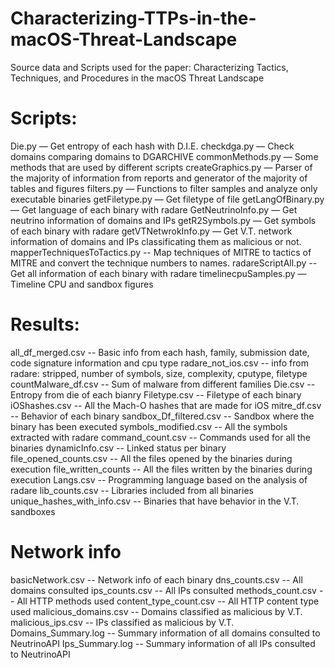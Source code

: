 # Characterizing-TTPs-in-the-macOS-Threat-Landscape
Source data and Scripts used for the paper: Characterizing Tactics, Techniques, and Procedures in the macOS Threat Landscape


# Scripts:
Die.py — Get entropy of each hash with D.I.E.
checkdga.py — Check domains comparing domains to DGARCHIVE 
commonMethods.py — Some methods that are used by different scripts
createGraphics.py — Parser of the majority of information from reports and generator of the majority of tables and figures
filters.py — Functions to filter samples and analyze only executable binaries
getFiletype.py — Get filetype of file 
getLangOfBinary.py — Get language of each binary with radare
GetNeutrinoInfo.py — Get neutrino information of domains and IPs
getR2Symbols.py — Get symbols of each binary with radare 
getVTNetwrokInfo.py — Get V.T. network information of domains and IPs classificating them as malicious or not.
mapperTechniquesToTactics.py -- Map techniques of MITRE to tactics of MITRE and convert the technique numbers to names.
radareScriptAll.py -- Get all information of each binary with radare
timelinecpuSamples.py — Timeline CPU and sandbox figures 


# Results:

all_df_merged.csv -- Basic info from each hash, family, submission date, code signature information and cpu type
radare_not_ios.csv -- info from radare: stripped, number of symbols, size, complexity, cputype, filetype
countMalware_df.csv -- Sum of malware from different families
Die.csv -- Entropy from die of each bianry
Filetype.csv -- Filetype of each binary 
iOShashes.csv -- All the Mach-O hashes that are made for iOS
mitre_df.csv -- Behavior of each binary
sandbox_Df_filtered.csv -- Sandbox where the binary has been executed
symbols_modified.csv -- All the symbols extracted with radare
command_count.csv -- Commands used for all the binaries
dynamicInfo.csv -- Linked status per binary
file_opened_counts.csv -- All the files opened by the binaries during execution
file_written_counts -- All the files written by the binaries during execution
Langs.csv -- Programming language based on the analysis of radare
lib_counts.csv -- Libraries included from all binaries
unique_hashes_with_info.csv -- Binaries that have behavior in the V.T. sandboxes

# Network info

basicNetwork.csv -- Network info of each binary
dns_counts.csv -- All domains consulted
ips_counts.csv -- All IPs consulted
methods_count.csv -- All HTTP methods used
content_type_count.csv -- All HTTP content type used
malicious_domains.csv -- Domains classified as malicious by V.T.
malicious_ips.csv -- IPs classified as malicious by V.T.
Domains_Summary.log -- Summary information of all domains consulted to NeutrinoAPI
Ips_Summary.log -- Summary information of all IPs consulted to NeutrinoAPI
